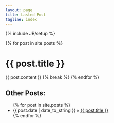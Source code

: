 ```yaml
---
layout: page
title: Lasted Post
tagline: index
---
```

{% include JB/setup %}

{% for post in site.posts %}
  <h1 class="emphnext">{{ post.title }}</h1>
  {{ post.content }}
  {% break %}
{% endfor %}

Other Posts:
--------------
<ul class="posts">
  {% for post in site.posts %}
    <li><span>{{ post.date | date_to_string }}</span> &raquo; <a href="{{ BASE_PATH }}{{ post.url }}">{{ post.title }}</a></li>
  {% endfor %}
</ul>